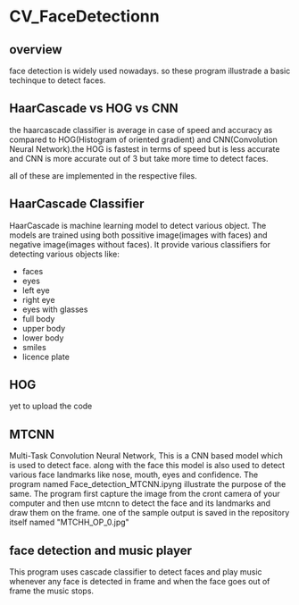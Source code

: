 # CV_FaceDetectionn

## overview
face detection is widely used nowadays. so these program illustrade a basic techinque to detect faces.


## HaarCascade vs HOG vs CNN
the haarcascade classifier is average in case of speed and accuracy as compared to HOG(Histogram of oriented gradient) and CNN(Convolution Neural Network).the HOG is fastest in terms of speed but is less accurate and CNN is more accurate out of 3 but take more time to detect faces.

all of these are implemented in the respective files.

## HaarCascade Classifier
HaarCascade is machine learning model to detect various object. The models are trained using both possitive image(images with faces) and negative image(images without faces). It provide various classifiers for detecting various objects like:
- faces
- eyes
- left eye
- right eye
- eyes with glasses
- full body 
- upper body
- lower body
- smiles
- licence plate

##  HOG
yet to upload the code

## MTCNN
Multi-Task Convolution Neural Network, This is a CNN based model which is used to detect face. along with the face this model is also used to detect various face landmarks like nose, mouth, eyes and confidence.
The program named Face_detection_MTCNN.ipyng illustrate the purpose of the same. The program first capture the image from the cront camera of your computer and then use mtcnn to detect the face and its landmarks and draw them on the frame.
one of the sample output is saved in the repository itself named "MTCHH_OP_0.jpg"

## face detection and music player
This program uses cascade classifier to detect faces and play music whenever any face is detected in frame and when the face goes out of frame the music stops.
